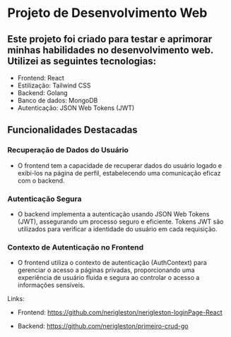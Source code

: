 # Projeto de Desenvolvimento Web

## Este projeto foi criado para testar e aprimorar minhas habilidades no desenvolvimento web. Utilizei as seguintes tecnologias:

- Frontend: React
- Estilização: Tailwind CSS
- Backend: Golang
- Banco de dados: MongoDB
- Autenticação: JSON Web Tokens (JWT)

## Funcionalidades Destacadas

### Recuperação de Dados do Usuário
- O frontend tem a capacidade de recuperar dados do usuário logado e exibi-los na página de perfil, estabelecendo uma comunicação eficaz com o backend.

### Autenticação Segura
- O backend implementa a autenticação usando JSON Web Tokens (JWT), assegurando um processo seguro e eficiente. Tokens JWT são utilizados para verificar a identidade do usuário em cada requisição.

### Contexto de Autenticação no Frontend
- O frontend utiliza o contexto de autenticação (AuthContext) para gerenciar o acesso a páginas privadas, proporcionando uma experiência de usuário fluida e segura ao controlar o acesso a informações sensíveis.

Links:

- Frontend: https://github.com/nerigleston/nerigleston-loginPage-React

- Backend: https://github.com/nerigleston/primeiro-crud-go